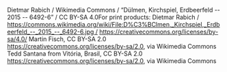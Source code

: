 Dietmar Rabich / Wikimedia Commons / “Dülmen, Kirchspiel, Erdbeerfeld -- 2015 -- 6492-6” / CC BY-SA 4.0For print products: Dietmar Rabich / https://commons.wikimedia.org/wiki/File:D%C3%BClmen,_Kirchspiel,_Erdbeerfeld_--_2015_--_6492-6.jpg / https://creativecommons.org/licenses/by-sa/4.0/
Martin Fisch, CC BY-SA 2.0 <https://creativecommons.org/licenses/by-sa/2.0>, via Wikimedia Commons
Tedd Santana from Vitória, Brasil, CC BY-SA 2.0 <https://creativecommons.org/licenses/by-sa/2.0>, via Wikimedia Commons